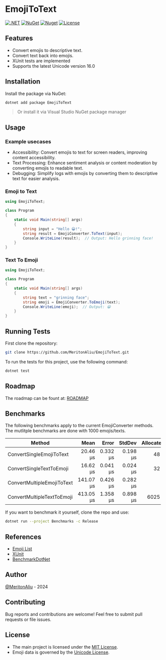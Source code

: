 # EmojiToText

[![.NET](https://github.com/MeritonAliu/EmojiToText/actions/workflows/dotnet.yml/badge.svg)](https://github.com/MeritonAliu/EmojiToText/actions/workflows/dotnet.yml)
[![NuGet](https://img.shields.io/nuget/v/EmojiToText.svg)](https://www.nuget.org/packages/EmojiToText/)
[![Nuget](https://img.shields.io/nuget/dt/EmojiToText)](https://www.nuget.org/packages/EmojiToText/)
[![License](https://img.shields.io/github/license/MeritonAliu/EmojiToText)](LICENSE)


## Features

- Convert emojis to descriptive text.
- Convert text back into emojis.
- XUnit tests are implemented
- Supports the latest Unicode version 16.0

## Installation

Install the package via NuGet:

```bash
dotnet add package EmojiToText
```

> Or install it via Visual Studio NuGet package manager

## Usage

### Example usecases

- Accessibility: Convert emojis to text for screen readers, improving content accessibility.
- Text Processing: Enhance sentiment analysis or content moderation by converting emojis to readable text.
- Debugging: Simplify logs with emojis by converting them to descriptive text for easier analysis.

### Emoji to Text

```cs
using EmojiToText;

class Program
{
    static void Main(string[] args)
    {
        string input = "Hello 😀!";
        string result = EmojiConverter.ToText(input);
        Console.WriteLine(result);  // Output: Hello grinning face!
    }
}
```

### Text To Emoji

```cs
using EmojiToText;

class Program
{
    static void Main(string[] args)
    {
        string text = "grinning face";
        string emoji = EmojiConverter.ToEmoji(text);
        Console.WriteLine(emoji);  // Output: 😀
    }
}
```

## Running Tests

First clone the repository:

```bash
git clone https://github.com/MeritonAliu/EmojiToText.git
```

To run the tests for this project, use the following command:

```bash
dotnet test
```

## Roadmap

The roadmap can be fount at: [ROADMAP](ROADMAP.md)

## Benchmarks

The following benchmarks apply to the current EmojiConverter methods.
The mutlitple benchmarks are done with 1000 emojis/texts.

| Method                     | Mean      | Error    | StdDev   | Allocated |
|--------------------------- |----------:|---------:|---------:|----------:|
| ConvertSingleEmojiToText   |  20.46 μs | 0.332 μs | 0.198 μs |      48 B |
| ConvertSingleTextToEmoji   |  16.62 μs | 0.041 μs | 0.024 μs |      32 B |
| ConvertMultipleEmojiToText | 141.07 μs | 0.426 μs | 0.282 μs |         - |
| ConvertMultipleTextToEmoji | 413.05 μs | 1.358 μs | 0.898 μs |    6025 B |

If you want to benchmark it yourself, clone the repo and use:

```bash
dotnet run --project Benchmarks -c Release
```

## References

- [Emoji List](https://github.com/muan/unicode-emoji-json)
- [XUnit](https://xunit.net)
- [BenchmarkDotNet](https://github.com/dotnet/BenchmarkDotNet)

## Author

[@MeritonAliu](https://github.com/MeritonAliu) - 2024

## Contributing

Bug reports and contributions are welcome! Feel free to submit pull requests or file issues.

## License

- The main project is licensed under the [MIT License](LICENSE).
- Emoji data is governed by the [Unicode License](UNICODE_LICENSE).

